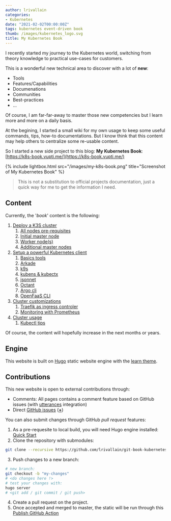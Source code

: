 ```yaml
---
author: lrivallain
categories:
- Kubernetes
date: "2021-02-02T00:00:00Z"
tags: kubernetes event-driven book
thumb: /images/kubernetes_logo.svg
title: My Kubernetes Book
---
```


I recently started my journey to the Kubernetes world, switching from theory knowledge to practical use-cases for customers.

This is a wonderful new technical area to discover with a lot of **new**:

* Tools
* Features/Capabilities
* Documenations
* Communities
* Best-practices
* …

Of course, I am far-far-away to master those new competencies but I learn more and more on a daily basis.

At the begining, I started a small wiki for my own usage to keep some useful commands, tips, how-to documentations. But I know think that this content may help others to centralize some re-usable content.

So I started a new side project to this blog: **My Kubernetes Book**: [https://k8s-book.vupti.me/](https://k8s-book.vupti.me/)

{% include lightbox.html src="/images/my-k8s-book.png" title="Screenshot of My Kubernetes Book" %}

> This is not a substitution to official projects documentation, just a quick way for me to get the information I need.

## Content

Currently, the '*book*' content is the following:

1. [Deploy a K3S cluster](https://k8s-book.vupti.me/k3s-cluster-deployment/)
    1. [All nodes pre-requisites](https://k8s-book.vupti.me/k3s-cluster-deployment/all-nodes-pre-requisites/)
    1. [Initial master node](https://k8s-book.vupti.me/k3s-cluster-deployment/initial-master-node/)
    1. [Worker node(s)](https://k8s-book.vupti.me/k3s-cluster-deployment/worker-node-s/)
    1. [Additional master nodes](https://k8s-book.vupti.me/k3s-cluster-deployment/additional-master-nodes/)
1. [Setup a powerful Kubernetes client](https://k8s-book.vupti.me/setup-a-powerful-kubernetes-client/)
    1. [Basics tools](https://k8s-book.vupti.me/setup-a-powerful-kubernetes-client/basics/)
    1. [Arkade](https://k8s-book.vupti.me/setup-a-powerful-kubernetes-client/arkade/)
    1. [k9s](https://k8s-book.vupti.me/setup-a-powerful-kubernetes-client/k9s/)
    1. [kubens & kubectx](https://k8s-book.vupti.me/setup-a-powerful-kubernetes-client/kubens-and-kubectx/)
    1. [jsonnet](https://k8s-book.vupti.me/setup-a-powerful-kubernetes-client/jsonnet/)
    1. [Octant](https://k8s-book.vupti.me/setup-a-powerful-kubernetes-client/octant/)
    1. [Argo cli](https://k8s-book.vupti.me/setup-a-powerful-kubernetes-client/argo-cli/)
    1. [OpenFaaS CLI](https://k8s-book.vupti.me/setup-a-powerful-kubernetes-client/openfaas-cli/)
1. [Cluster customizations](https://k8s-book.vupti.me/customizations/)
    1. [Traefik as ingress controler](https://k8s-book.vupti.me/customizations/traefik/)
    1. [Monitoring with Prometheus](https://k8s-book.vupti.me/customizations/kube-prometheus/)
1. [Cluster usage](https://k8s-book.vupti.me/usage/)
    1. [Kubectl tips](https://k8s-book.vupti.me/usage/kubectl-tips/)

Of course, the content will hopefully increase in the next months or years.

## Engine

This website is built on [Hugo](https://gohugo.io/) static website engine with the [learn theme](https://learn.netlify.app/en/).

## Contributions

This new website is open to external contributions through:

* Comments: All pages contains a comment feature based on GitHub issues (with [utterances](https://utteranc.es/) integration)
* Direct [GitHub issues](https://github.com/lrivallain/git-book-kubernetes/issues) ([**+**](https://github.com/lrivallain/git-book-kubernetes/issues/new/choose))

You can also submit changes through GitHub *pull request* features:

1. As a pre-requesite to local build, you will need Hugo engine installed: [Quick Start](https://gohugo.io/getting-started/quick-start/)
2. Clone the repository with submodules:

```bash
git clone --recursive https://github.com/lrivallain/git-book-kubernetes.git
```

3. Push changes to a new branch:

```bash
# new branch:
git checkout -b "my-changes"
# <do changes here !>
# test your changes with:
hugo server
# <git add / git commit / git push>
```

4. Create a pull request on the project.
5. Once accepted and merged to master, the static will be run through this
[Publish GitHub Action](https://github.com/lrivallain/git-book-kubernetes/actions?query=workflow%3A%22Publish+Site%22)
